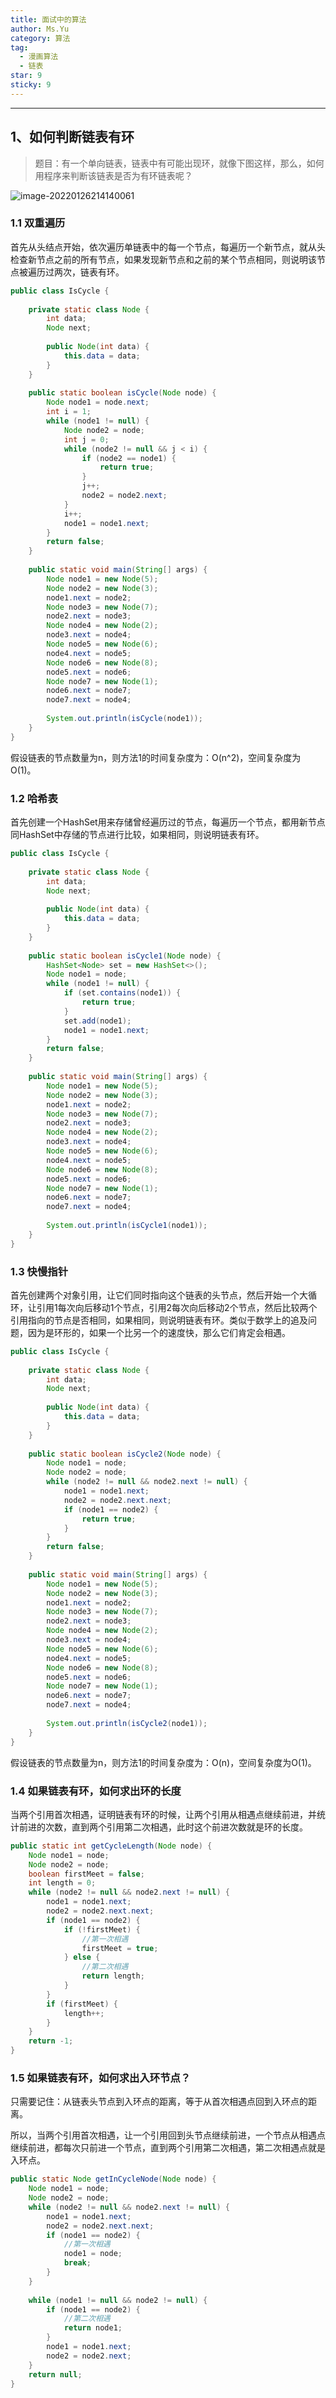 ```yaml
---
title: 面试中的算法
author: Ms.Yu
category: 算法
tag:
  - 漫画算法
  - 链表
star: 9
sticky: 9
---
```


------

## 1、如何判断链表有环

> 题目：有一个单向链表，链表中有可能出现环，就像下图这样，那么，如何用程序来判断该链表是否为有环链表呢？

![image-20220126214140061](https://gitee.com/thirtyyy/img/raw/master/img//image-20220126214140061.png)

### 1.1 双重遍历

首先从头结点开始，依次遍历单链表中的每一个节点，每遍历一个新节点，就从头检查新节点之前的所有节点，如果发现新节点和之前的某个节点相同，则说明该节点被遍历过两次，链表有环。

```java
public class IsCycle {
 
    private static class Node {
        int data;
        Node next;
 
        public Node(int data) {
            this.data = data;
        }
    }
 
    public static boolean isCycle(Node node) {
        Node node1 = node.next;
        int i = 1;
        while (node1 != null) {
            Node node2 = node;
            int j = 0;
            while (node2 != null && j < i) {
                if (node2 == node1) {
                    return true;
                }
                j++;
                node2 = node2.next;
            }
            i++;
            node1 = node1.next;
        }
        return false;
    }
 
    public static void main(String[] args) {
        Node node1 = new Node(5);
        Node node2 = new Node(3);
        node1.next = node2;
        Node node3 = new Node(7);
        node2.next = node3;
        Node node4 = new Node(2);
        node3.next = node4;
        Node node5 = new Node(6);
        node4.next = node5;
        Node node6 = new Node(8);
        node5.next = node6;
        Node node7 = new Node(1);
        node6.next = node7;
        node7.next = node4;
 
        System.out.println(isCycle(node1));
    }
}
```

假设链表的节点数量为n，则方法1的时间复杂度为：O(n^2)，空间复杂度为O(1)。

### 1.2 哈希表

首先创建一个HashSet用来存储曾经遍历过的节点，每遍历一个节点，都用新节点同HashSet中存储的节点进行比较，如果相同，则说明链表有环。

```java
public class IsCycle {
 
    private static class Node {
        int data;
        Node next;
 
        public Node(int data) {
            this.data = data;
        }
    }
 
    public static boolean isCycle1(Node node) {
        HashSet<Node> set = new HashSet<>();
        Node node1 = node;
        while (node1 != null) {
            if (set.contains(node1)) {
                return true;
            }
            set.add(node1);
            node1 = node1.next;
        }
        return false;
    }
 
    public static void main(String[] args) {
        Node node1 = new Node(5);
        Node node2 = new Node(3);
        node1.next = node2;
        Node node3 = new Node(7);
        node2.next = node3;
        Node node4 = new Node(2);
        node3.next = node4;
        Node node5 = new Node(6);
        node4.next = node5;
        Node node6 = new Node(8);
        node5.next = node6;
        Node node7 = new Node(1);
        node6.next = node7;
        node7.next = node4;
 
        System.out.println(isCycle1(node1));
    }
}
```

### 1.3 快慢指针

首先创建两个对象引用，让它们同时指向这个链表的头节点，然后开始一个大循环，让引用1每次向后移动1个节点，引用2每次向后移动2个节点，然后比较两个引用指向的节点是否相同，如果相同，则说明链表有环。类似于数学上的追及问题，因为是环形的，如果一个比另一个的速度快，那么它们肯定会相遇。

```java
public class IsCycle {
 
    private static class Node {
        int data;
        Node next;
 
        public Node(int data) {
            this.data = data;
        }
    }
 
    public static boolean isCycle2(Node node) {
        Node node1 = node;
        Node node2 = node;
        while (node2 != null && node2.next != null) {
            node1 = node1.next;
            node2 = node2.next.next;
            if (node1 == node2) {
                return true;
            }
        }
        return false;
    }
 
    public static void main(String[] args) {
        Node node1 = new Node(5);
        Node node2 = new Node(3);
        node1.next = node2;
        Node node3 = new Node(7);
        node2.next = node3;
        Node node4 = new Node(2);
        node3.next = node4;
        Node node5 = new Node(6);
        node4.next = node5;
        Node node6 = new Node(8);
        node5.next = node6;
        Node node7 = new Node(1);
        node6.next = node7;
        node7.next = node4;
 
        System.out.println(isCycle2(node1));
    }
}
```

假设链表的节点数量为n，则方法1的时间复杂度为：O(n)，空间复杂度为O(1)。

### 1.4 如果链表有环，如何求出环的长度

当两个引用首次相遇，证明链表有环的时候，让两个引用从相遇点继续前进，并统计前进的次数，直到两个引用第二次相遇，此时这个前进次数就是环的长度。

```Java
public static int getCycleLength(Node node) {
    Node node1 = node;
    Node node2 = node;
    boolean firstMeet = false;
    int length = 0;
    while (node2 != null && node2.next != null) {
        node1 = node1.next;
        node2 = node2.next.next;
        if (node1 == node2) {
            if (!firstMeet) {
                //第一次相遇
                firstMeet = true;
            } else {
                //第二次相遇
                return length;
            }
        }
        if (firstMeet) {
            length++;
        }
    }
    return -1;
}
```

### 1.5 如果链表有环，如何求出入环节点？

只需要记住：从链表头节点到入环点的距离，等于从首次相遇点回到入环点的距离。

所以，当两个引用首次相遇，让一个引用回到头节点继续前进，一个节点从相遇点继续前进，都每次只前进一个节点，直到两个引用第二次相遇，第二次相遇点就是入环点。

```Java
public static Node getInCycleNode(Node node) {
    Node node1 = node;
    Node node2 = node;
    while (node2 != null && node2.next != null) {
        node1 = node1.next;
        node2 = node2.next.next;
        if (node1 == node2) {
            //第一次相遇
            node1 = node;
            break;
        }
    }
 
    while (node1 != null && node2 != null) {
        if (node1 == node2) {
            //第二次相遇
            return node1;
        }
        node1 = node1.next;
        node2 = node2.next;
    }
    return null;
}
```

